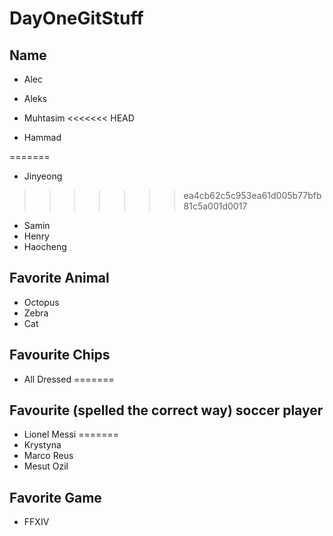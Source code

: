 # DayOneGitStuff

## Name
- Alec
- Aleks
- Muhtasim
<<<<<<< HEAD

- Hammad

=======
- Jinyeong
>>>>>>> ea4cb62c5c953ea61d005b77bfb81c5a001d0017
- Samin 
- Henry
- Haocheng

## Favorite Animal
- Octopus
- Zebra
- Cat

## Favourite Chips
- All Dressed
=======
## Favourite (spelled the correct way) soccer player
- Lionel Messi
=======
- Krystyna
- Marco Reus
- Mesut Ozil

## Favorite Game
- FFXIV
